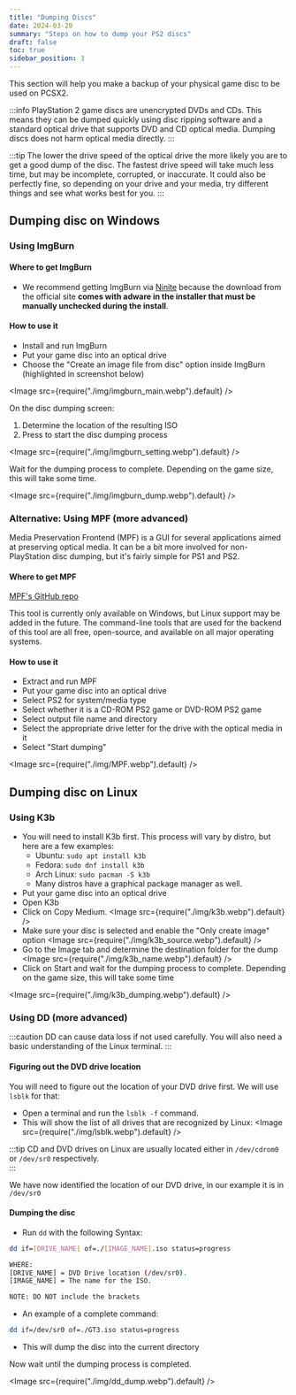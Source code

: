 ```yaml
---
title: "Dumping Discs"
date: 2024-03-20
summary: "Steps on how to dump your PS2 discs"
draft: false
toc: true
sidebar_position: 3
---
```


This section will help you make a backup of your physical game disc to be used on PCSX2.

:::info
PlayStation 2 game discs are unencrypted DVDs and CDs. This means they can be dumped quickly using disc ripping software and a standard optical drive that supports DVD and CD optical media. Dumping discs does not harm optical media directly.
:::

:::tip
The lower the drive speed of the optical drive the more likely you are to get a good dump of the disc. The fastest drive speed will take much less time, but may be incomplete, corrupted, or inaccurate. It could also be perfectly fine, so depending on your drive and your media, try different things and see what works best for you.
:::

## Dumping disc on Windows

### Using ImgBurn

#### Where to get ImgBurn

- We recommend getting ImgBurn via [Ninite](https://ninite.com/imgburn) because the download from the official site **comes with adware in the installer that must be manually unchecked during the install**.

#### How to use it

- Install and run ImgBurn
- Put your game disc into an optical drive
- Choose the "Create an image file from disc" option inside ImgBurn (highlighted in screenshot below)

<Image src={require("./img/imgburn_main.webp").default} />

On the disc dumping screen:

1. Determine the location of the resulting ISO
2. Press to start the disc dumping process

<Image src={require("./img/imgburn_setting.webp").default} />

Wait for the dumping process to complete. Depending on the game size, this will take some time.

<Image src={require("./img/imgburn_dump.webp").default} />

### Alternative: Using MPF (more advanced)

Media Preservation Frontend (MPF) is a GUI for several applications aimed at preserving optical media. It can be a bit more involved for non-PlayStation disc dumping, but it's fairly simple for PS1 and PS2.

#### Where to get MPF

[MPF's GitHub repo](https://github.com/SabreTools/MPF)

This tool is currently only available on Windows, but Linux support may be added in the future. The command-line tools that are used for the backend of this tool are all free, open-source, and available on all major operating systems.

#### How to use it

- Extract and run MPF
- Put your game disc into an optical drive
- Select PS2 for system/media type
- Select whether it is a CD-ROM PS2 game or DVD-ROM PS2 game
- Select output file name and directory
- Select the appropriate drive letter for the drive with the optical media in it
- Select "Start dumping"

<Image src={require("./img/MPF.webp").default} />

## Dumping disc on Linux

### Using K3b

- You will need to install K3b first. This process will vary by distro, but here are a few examples:
  - Ubuntu: `sudo apt install k3b`
  - Fedora: `sudo dnf install k3b`
  - Arch Linux: `sudo pacman -S k3b`
  - Many distros have a graphical package manager as well.
- Put your game disc into an optical drive
- Open K3b
- Click on Copy Medium.
  <Image src={require("./img/k3b.webp").default} />
- Make sure your disc is selected and enable the "Only create image" option
  <Image src={require("./img/k3b_source.webp").default} />
- Go to the Image tab and determine the destination folder for the dump
  <Image src={require("./img/k3b_name.webp").default} />
- Click on Start and wait for the dumping process to complete. Depending on the game size, this will take some time

<Image src={require("./img/k3b_dumping.webp").default} />

### Using DD (more advanced)

:::caution
DD can cause data loss if not used carefully.
You will also need a basic understanding of the Linux terminal.
:::

#### Figuring out the DVD drive location

You will need to figure out the location of your DVD drive first. We will use `lsblk` for that:

- Open a terminal and run the `lsblk -f` command.
- This will show the list of all drives that are recognized by Linux:
  <Image src={require("./img/lsblk.webp").default} />

:::tip
CD and DVD drives on Linux are usually located either in `/dev/cdrom0` or `/dev/sr0` respectively.  
:::

We have now identified the location of our DVD drive, in our example it is in `/dev/sr0`

#### Dumping the disc

- Run `dd` with the following Syntax:

```bash
dd if=[DRIVE_NAME] of=./[IMAGE_NAME].iso status=progress

WHERE:
[DRIVE_NAME] = DVD Drive location (/dev/sr0).
[IMAGE_NAME] = The name for the ISO.

NOTE: DO NOT include the brackets
```

- An example of a complete command:

```bash
dd if=/dev/sr0 of=./GT3.iso status=progress
```

- This will dump the disc into the current directory

Now wait until the dumping process is completed.

<Image src={require("./img/dd_dump.webp").default} />
